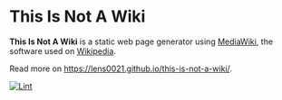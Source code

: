 # This Is Not A Wiki

**This Is Not A Wiki** is a static web page generator using [MediaWiki], the software used on [Wikipedia].

Read more on https://lens0021.github.io/this-is-not-a-wiki/.

[![Lint](https://github.com/lens0021/this-is-not-a-wiki/actions/workflows/lint.yaml/badge.svg)](https://github.com/lens0021/this-is-not-a-wiki/actions/workflows/lint.yaml)

[mediawiki]: https://www.mediawiki.org/
[wikipedia]: https://www.wikipedia.org/
